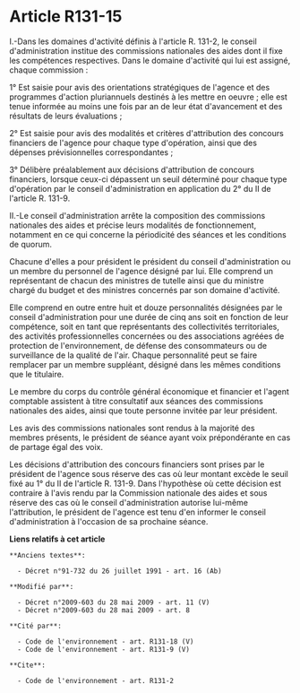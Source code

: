 # Article R131-15

I.-Dans les domaines d'activité définis à l'article R. 131-2, le conseil d'administration institue des commissions nationales
des aides dont il fixe les compétences respectives. Dans le domaine d'activité qui lui est assigné, chaque commission : 

1° Est saisie pour avis des orientations stratégiques de l'agence et des programmes d'action pluriannuels destinés à les
mettre en oeuvre ; elle est tenue informée au moins une fois par an de leur état d'avancement et des résultats de leurs
évaluations ; 

2° Est saisie pour avis des modalités et critères d'attribution des concours financiers de l'agence pour chaque type
d'opération, ainsi que des dépenses prévisionnelles correspondantes ; 

3° Délibère préalablement aux décisions d'attribution de concours financiers, lorsque ceux-ci dépassent un seuil déterminé
pour chaque type d'opération par le conseil d'administration en application du 2° du II de l'article R. 131-9. 

II.-Le conseil d'administration arrête la composition des commissions nationales des aides et précise leurs modalités de
fonctionnement, notamment en ce qui concerne la périodicité des séances et les conditions de quorum. 

Chacune d'elles a pour président le président du conseil d'administration ou un membre du personnel de l'agence désigné par
lui. Elle comprend un représentant de chacun des ministres de tutelle ainsi que du ministre chargé du budget et des ministres
concernés par son domaine d'activité. 

Elle comprend en outre entre huit et douze personnalités désignées par le conseil d'administration pour une durée de cinq ans
soit en fonction de leur compétence, soit en tant que représentants des collectivités territoriales, des activités
professionnelles concernées ou des associations agréées de protection de l'environnement, de défense des consommateurs ou de
surveillance de la qualité de l'air. Chaque personnalité peut se faire remplacer par un membre suppléant, désigné dans les
mêmes conditions que le titulaire. 

Le   membre du corps du contrôle général économique et financier  et l'agent comptable assistent à titre consultatif aux
séances des commissions nationales des aides, ainsi que toute personne invitée par leur président. 

Les avis des commissions nationales sont rendus à la majorité des membres présents, le président de séance ayant voix
prépondérante en cas de partage égal des voix. 

Les décisions d'attribution des concours financiers sont prises par le président de l'agence sous réserve des cas où leur
montant excède le seuil fixé au 1° du II de l'article R. 131-9. Dans l'hypothèse où cette décision est contraire à l'avis
rendu par la Commission nationale des aides et sous réserve des cas où le conseil d'administration autorise lui-même
l'attribution, le président de l'agence est tenu d'en informer le conseil d'administration à l'occasion de sa prochaine
séance.

**Liens relatifs à cet article**

	**Anciens textes**:

	  - Décret n°91-732 du 26 juillet 1991 - art. 16 (Ab)

	**Modifié par**:

	  - Décret n°2009-603 du 28 mai 2009 - art. 11 (V)
	  - Décret n°2009-603 du 28 mai 2009 - art. 8

	**Cité par**:

	  - Code de l'environnement - art. R131-18 (V)
	  - Code de l'environnement - art. R131-9 (V)

	**Cite**:

	  - Code de l'environnement - art. R131-2
